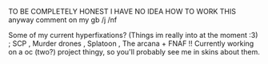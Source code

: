 TO BE COMPLETELY HONEST I HAVE NO IDEA HOW TO WORK THIS
anyway comment on my gb /j /nf

Some of my current hyperfixations? (Things im really into at the moment :3) ; SCP , Murder drones , Splatoon , The arcana + FNAF !!
Currently working on a oc (two?) project thingy, so you'll probably see me in skins about them.
